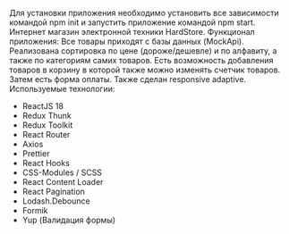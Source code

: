 Для установки приложения необходимо установить все зависимости командой npm init и запустить приложение командой npm start.
Интернет магазин электронной техники HardStore.
Функционал приложения: Все товары приходят с базы данных (MockApi). Реализована сортировка по цене (дороже/дешевле) и по алфавиту, а также по категориям самих товаров.
Есть возможность добавления товаров в корзину в которой также можно изменять счетчик товаров. Затем есть форма оплаты. 
Также сделан responsive adaptive.
Используемые технологии: 
- ReactJS 18
- Redux Thunk
- Redux Toolkit
- React Router
- Axios
- Prettier
- React Hooks
- CSS-Modules / SCSS
- React Content Loader
- React Pagination
- Lodash.Debounce
- Formik
- Yup (Валидация формы)
